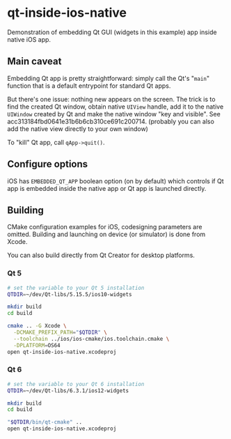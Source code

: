 # qt-inside-ios-native

Demonstration of embedding Qt GUI (widgets in this example) app inside native iOS app.

## Main caveat

Embedding Qt app is pretty straightforward: simply call the Qt's "`main`" function that is a default entrypoint for standard Qt apps.

But there's one issue: nothing new appears on the screen. The trick is to find the created Qt window, obtain native `UIView` handle, add it to the native `UIWindow` created by Qt and make the native window "key and visible". See acc313184fbd0641e31b6b6cb310ce691c200714. (probably you can also add the native view directly to your own window)

To "kill" Qt app, call `qApp->quit()`.

## Configure options

iOS has `EMBEDDED_QT_APP` boolean option (on by default) which controls if Qt app is embedded inside the native app or Qt app is launched directly.

## Building

CMake configuration examples for iOS, codesigning parameters are omitted. Building and launching on device (or simulator) is done from Xcode.

You can also build directly from Qt Creator for desktop platforms.

### Qt 5

```bash
# set the variable to your Qt 5 installation
QTDIR=~/dev/Qt-libs/5.15.5/ios10-widgets

mkdir build
cd build

cmake .. -G Xcode \
  -DCMAKE_PREFIX_PATH="$QTDIR" \
  --toolchain ../ios/ios-cmake/ios.toolchain.cmake \
  -DPLATFORM=OS64
open qt-inside-ios-native.xcodeproj
```

### Qt 6

```bash
# set the variable to your Qt 6 installation
QTDIR=~/dev/Qt-libs/6.3.1/ios12-widgets

mkdir build
cd build

"$QTDIR/bin/qt-cmake" ..
open qt-inside-ios-native.xcodeproj
```
